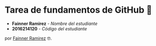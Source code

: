 
# Tarea de fundamentos de GitHub 🚀

* **Fainner Ramirez** - *Nombre del estudiante* 
* **2016214120** - *Código del estudiante*

por [Fainner Ramirez](https://github.com/fainnerramirez) 🤓.